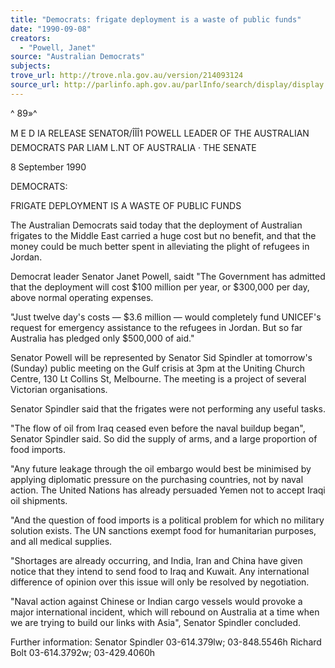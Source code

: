```yaml
---
title: "Democrats: frigate deployment is a waste of public funds"
date: "1990-09-08"
creators:
  - "Powell, Janet"
source: "Australian Democrats"
subjects:
trove_url: http://trove.nla.gov.au/version/214093124
source_url: http://parlinfo.aph.gov.au/parlInfo/search/display/display.w3p;query=Id%3A%22media/pressrel/HPR04009097%22
---
```


 ^ 89»^

 M E D IA  RELEASE SENATOR/ÎÎÎ1 POWELL LEADER OF THE AUSTRALIAN DEMOCRATS PAR LIAM L.NT OF AUSTRALIA · THE SENATE

 8 September 1990

 DEMOCRATS:

 FRIGATE DEPLOYMENT IS A WASTE OF PUBLIC FUNDS

 The Australian Democrats said today that the deployment of  Australian frigates to the Middle East carried a huge cost but  no benefit, and that the money could be much better spent in  alleviating the plight of refugees in Jordan.

 Democrat leader Senator Janet Powell, saidt "The Government has  admitted that the deployment will cost $100 million per year, or  $300,000 per day, above normal operating expenses.

 "Just twelve day's costs —  $3.6 million —  would completely fund  UNICEF's request for emergency assistance to the refugees in  Jordan. But so far Australia has pledged only $500,000 of aid."

 Senator Powell will be represented by Senator Sid Spindler at  tomorrow's (Sunday) public meeting on the Gulf crisis at 3pm at  the Uniting Church Centre, 130 Lt Collins St, Melbourne.  The  meeting is a project of several Victorian organisations.

 Senator Spindler said that the frigates were not performing any  useful tasks.

 "The flow of oil from Iraq ceased even before the naval buildup  began", Senator Spindler said. So did the supply of arms, and a  large proportion of food imports.

 "Any future leakage through the oil embargo would best be  minimised by applying diplomatic pressure on the purchasing  countries, not by naval action. The United Nations has already  persuaded Yemen not to accept Iraqi oil shipments.

 "And the question of food imports is a political problem for  which no military solution exists. The UN sanctions exempt food  for humanitarian purposes, and all medical supplies.

 "Shortages are already occurring, and India, Iran and China have  given notice that they intend to send food to Iraq and Kuwait.   Any international difference of opinion over this issue will only  be resolved by negotiation.

 "Naval action against Chinese or Indian cargo vessels would  provoke a major international incident, which will rebound on  Australia at a time when we are trying to build our links with  Asia", Senator Spindler concluded.

 Further information: Senator Spindler 03-614.379lw; 03-848.5546h Richard Bolt 03-614.3792w; 03-429.4060h

